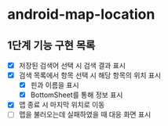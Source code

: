 # android-map-location
## 1단계 기능 구현 목록
- [x] 저장된 검색어 선택 시 검색 결과 표시
- [x] 검색 목록에서 항목 선택 시 해당 항목의 위치 표시
  - [x] 핀과 이름을 표시
  - [x] BottomSheet를 통해 정보 표시
- [x] 앱 종료 시 마지막 위치로 이동
- [ ] 맵을 불러오는데 실패하였을 때 대응 화면 표시
